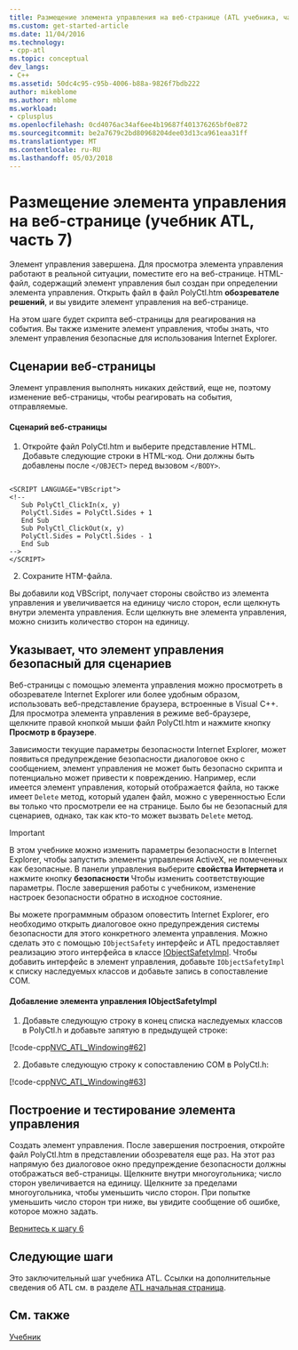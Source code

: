 ```yaml
---
title: Размещение элемента управления на веб-странице (ATL учебника, часть 7) | Документы Microsoft
ms.custom: get-started-article
ms.date: 11/04/2016
ms.technology:
- cpp-atl
ms.topic: conceptual
dev_langs:
- C++
ms.assetid: 50dc4c95-c95b-4006-b88a-9826f7bdb222
author: mikeblome
ms.author: mblome
ms.workload:
- cplusplus
ms.openlocfilehash: 0cd4076ac34af6ee4b19687f401376265bf0e872
ms.sourcegitcommit: be2a7679c2bd80968204dee03d13ca961eaa31ff
ms.translationtype: MT
ms.contentlocale: ru-RU
ms.lasthandoff: 05/03/2018
---
```

# <a name="putting-the-control-on-a-web-page-atl-tutorial-part-7"></a>Размещение элемента управления на веб-странице (учебник ATL, часть 7)
Элемент управления завершена. Для просмотра элемента управления работают в реальной ситуации, поместите его на веб-странице. HTML-файл, содержащий элемент управления был создан при определении элемента управления. Открыть файл в файл PolyCtl.htm **обозревателе решений**, и вы увидите элемент управления на веб-странице.  
  
 На этом шаге будет скрипта веб-страницы для реагирования на события. Вы также измените элемент управления, чтобы знать, что элемент управления безопасные для использования Internet Explorer.  
  
## <a name="scripting-the-web-page"></a>Сценарии веб-страницы  
 Элемент управления выполнять никаких действий, еще не, поэтому изменение веб-страницы, чтобы реагировать на события, отправляемые.  
  
#### <a name="to-script-the-web-page"></a>Сценарий веб-страницы  
  
1.  Откройте файл PolyCtl.htm и выберите представление HTML. Добавьте следующие строки в HTML-код. Они должны быть добавлены после `</OBJECT>` перед вызовом `</BODY>`.  
  
 ```  
 
 <SCRIPT LANGUAGE="VBScript">  
 <!--  
    Sub PolyCtl_ClickIn(x, y)  
    PolyCtl.Sides = PolyCtl.Sides + 1  
    End Sub  
    Sub PolyCtl_ClickOut(x, y)  
    PolyCtl.Sides = PolyCtl.Sides - 1  
    End Sub  
 -->  
 </SCRIPT>  
 ```  
  
2.  Сохраните HTM-файла.  
  
 Вы добавили код VBScript, получает стороны свойство из элемента управления и увеличивается на единицу число сторон, если щелкнуть внутри элемента управления. Если щелкнуть вне элемента управления, можно снизить количество сторон на единицу.  
  
## <a name="indicating-that-the-control-is-safe-for-scripting"></a>Указывает, что элемент управления безопасный для сценариев  
 Веб-страницы с помощью элемента управления можно просмотреть в обозревателе Internet Explorer или более удобным образом, использовать веб-представление браузера, встроенные в Visual C++. Для просмотра элемента управления в режиме веб-браузере, щелкните правой кнопкой мыши файл PolyCtl.htm и нажмите кнопку **Просмотр в браузере**.  
  
 Зависимости текущие параметры безопасности Internet Explorer, может появиться предупреждение безопасности диалоговое окно с сообщением, элемент управления не может быть безопасно скрипта и потенциально может привести к повреждению. Например, если имеется элемент управления, который отображается файла, но также имеет `Delete` метод, который удален файл, можно с уверенностью Если вы только что просмотрели ее на странице. Было бы не безопасный для сценариев, однако, так как кто-то может вызвать `Delete` метод.  
  
> [!IMPORTANT]
>  В этом учебнике можно изменить параметры безопасности в Internet Explorer, чтобы запустить элементы управления ActiveX, не помеченных как безопасные. В панели управления выберите **свойства Интернета** и нажмите кнопку **безопасности** Чтобы изменить соответствующие параметры. После завершения работы с учебником, изменение настроек безопасности обратно в исходное состояние.  
  
 Вы можете программным образом оповестить Internet Explorer, его необходимо открыть диалоговое окно предупреждения системы безопасности для этого конкретного элемента управления. Можно сделать это с помощью `IObjectSafety` интерфейс и ATL предоставляет реализацию этого интерфейса в классе [IObjectSafetyImpl](../atl/reference/iobjectsafetyimpl-class.md). Чтобы добавить интерфейс в элемент управления, добавьте `IObjectSafetyImpl` к списку наследуемых классов и добавьте запись в сопоставление COM.  
  
#### <a name="to-add-iobjectsafetyimpl-to-the-control"></a>Добавление элемента управления IObjectSafetyImpl  
  
1.  Добавьте следующую строку в конец списка наследуемых классов в PolyCtl.h и добавьте запятую в предыдущей строке:  
  
 [!code-cpp[NVC_ATL_Windowing#62](../atl/codesnippet/cpp/putting-the-control-on-a-web-page-atl-tutorial-part-7_1.h)]  
  
2.  Добавьте следующую строку к сопоставлению COM в PolyCtl.h:  
  
 [!code-cpp[NVC_ATL_Windowing#63](../atl/codesnippet/cpp/putting-the-control-on-a-web-page-atl-tutorial-part-7_2.h)]  
  
## <a name="building-and-testing-the-control"></a>Построение и тестирование элемента управления  
 Создать элемент управления. После завершения построения, откройте файл PolyCtl.htm в представлении обозревателя еще раз. На этот раз напрямую без диалоговое окно предупреждение безопасности должны отображаться веб-страницы. Щелкните внутри многоугольника; число сторон увеличивается на единицу. Щелкните за пределами многоугольника, чтобы уменьшить число сторон. При попытке уменьшить число сторон три ниже, вы увидите сообщение об ошибке, которое можно задать.  
  
 [Вернитесь к шагу 6](../atl/adding-a-property-page-atl-tutorial-part-6.md)  
  
## <a name="next-steps"></a>Следующие шаги  
 Это заключительный шаг учебника ATL. Ссылки на дополнительные сведения об ATL см. в разделе [ATL начальная страница](../atl/active-template-library-atl-concepts.md).  
  
## <a name="see-also"></a>См. также  
 [Учебник](../atl/active-template-library-atl-tutorial.md)

